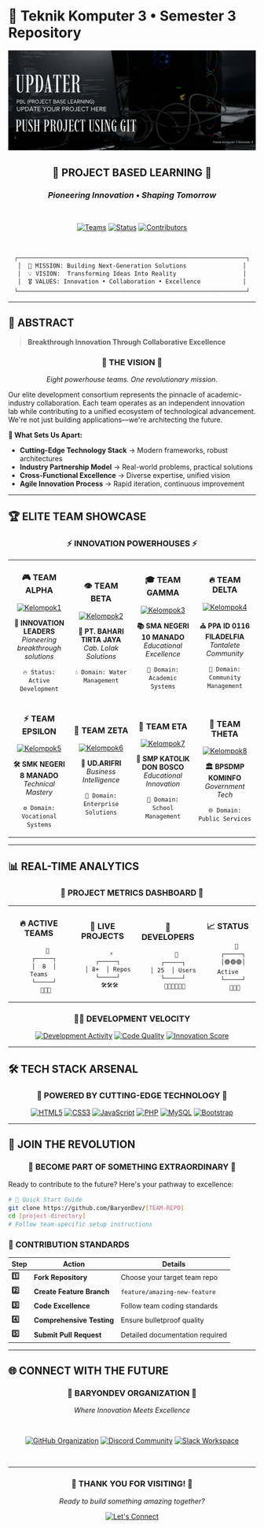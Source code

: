 # 🌌 Teknik Komputer 3 • Semester 3 Repository

<div align="center">

![Project Banner](https://raw.githubusercontent.com/BaryonDev/PBL-Updater/main/upt.png)

<h2>🚀 <strong>PROJECT BASED LEARNING</strong> 🚀</h2>
<h3><em>Pioneering Innovation • Shaping Tomorrow</em></h3>

<br>

[![Teams](https://img.shields.io/badge/🔥_TEAMS-8-FF6B6B.svg?style=for-the-badge&labelColor=000000)](https://github.com/BaryonDev)
[![Status](https://img.shields.io/badge/⚡_STATUS-ACTIVE-00FF88.svg?style=for-the-badge&labelColor=000000)](https://github.com/BaryonDev)
[![Contributors](https://img.shields.io/badge/👥_DEVELOPERS-25-6C5CE7.svg?style=for-the-badge&labelColor=000000)](https://github.com/BaryonDev)

<br>

```
┌─────────────────────────────────────────────────────────────────┐
│  🎯 MISSION: Building Next-Generation Solutions                │
│  💡 VISION:  Transforming Ideas Into Reality                   │
│  🎖️ VALUES: Innovation • Collaboration • Excellence            │
└─────────────────────────────────────────────────────────────────┘
```

</div>

---

## 🎨 **ABSTRACT**

> **Breakthrough Innovation Through Collaborative Excellence**

<div align="center">

### 🌟 **THE VISION** 🌟

*Eight powerhouse teams. One revolutionary mission.*

</div>

Our elite development consortium represents the pinnacle of academic-industry collaboration. Each team operates as an independent innovation lab while contributing to a unified ecosystem of technological advancement. We're not just building applications—we're architecting the future.

**🔮 What Sets Us Apart:**
- **Cutting-Edge Technology Stack** → Modern frameworks, robust architectures
- **Industry Partnership Model** → Real-world problems, practical solutions  
- **Cross-Functional Excellence** → Diverse expertise, unified vision
- **Agile Innovation Process** → Rapid iteration, continuous improvement

---

## 🏆 **ELITE TEAM SHOWCASE**

<div align="center">

### ⚡ **INNOVATION POWERHOUSES** ⚡

</div>

<table align="center" width="100%">
<tr>
<td align="center" width="25%">

### 🎮 **TEAM ALPHA**
[![Kelompok1](https://img.shields.io/badge/EXPLORE-PROJECT-FF6B6B?style=for-the-badge&logo=rocket&logoColor=white)](https://github.com/BaryonDev/Kelompok1-PBL)

**🎯 INNOVATION LEADERS**  
*Pioneering breakthrough solutions*

`🔥 Status: Active Development`

</td>
<td align="center" width="25%">

### 👁️ **TEAM BETA**
[![Kelompok2](https://img.shields.io/badge/EXPLORE-PROJECT-4ECDC4?style=for-the-badge&logo=water&logoColor=white)](https://github.com/BaryonDev/Kelompok2-PBL)

**🌊 PT. BAHARI TIRTA JAYA**  
*Cab. Lolak Solutions*

`💧 Domain: Water Management`

</td>
<td align="center" width="25%">

### 🎓 **TEAM GAMMA**
[![Kelompok3](https://img.shields.io/badge/EXPLORE-PROJECT-45B7D1?style=for-the-badge&logo=academic-cap&logoColor=white)](https://github.com/BaryonDev/Kelompok3-PBL)

**📚 SMA NEGERI 10 MANADO**  
*Educational Excellence*

`🎯 Domain: Academic Systems`

</td>
<td align="center" width="25%">

### 🔥 **TEAM DELTA**
[![Kelompok4](https://img.shields.io/badge/EXPLORE-PROJECT-F9CA24?style=for-the-badge&logo=church&logoColor=white)](https://github.com/BaryonDev/Kelompok4-PBL)

**⛪ PPA ID 0116 FILADELFIA**  
*Tontalete Community*

`🙏 Domain: Community Management`

</td>
</tr>
<tr>
<td align="center" width="25%">

### ⚡ **TEAM EPSILON**
[![Kelompok5](https://img.shields.io/badge/EXPLORE-PROJECT-A55EEA?style=for-the-badge&logo=tools&logoColor=white)](https://github.com/BaryonDev/Kelompok5-PBL)

**🛠️ SMK NEGERI 8 MANADO**  
*Technical Mastery*

`⚙️ Domain: Vocational Systems`

</td>
<td align="center" width="25%">

### 🌟 **TEAM ZETA**
[![Kelompok6](https://img.shields.io/badge/EXPLORE-PROJECT-26DE81?style=for-the-badge&logo=store&logoColor=white)](https://github.com/BaryonDev/Kelompok6-PBL)

**🏪 UD.ARIFRI**  
*Business Intelligence*

`💼 Domain: Enterprise Solutions`

</td>
<td align="center" width="25%">

### 🚀 **TEAM ETA**
[![Kelompok7](https://img.shields.io/badge/EXPLORE-PROJECT-FD79A8?style=for-the-badge&logo=graduation-cap&logoColor=white)](https://github.com/BaryonDev/Kelompok7-PBL)

**🎒 SMP KATOLIK DON BOSCO**  
*Educational Innovation*

`📖 Domain: School Management`

</td>
<td align="center" width="25%">

### 💎 **TEAM THETA**
[![Kelompok8](https://img.shields.io/badge/EXPLORE-PROJECT-2D3436?style=for-the-badge&logo=government&logoColor=white)](https://github.com/BaryonDev/Kelompok8-PBL)

**🏛️ BPSDMP KOMINFO**  
*Government Tech*

`🌐 Domain: Public Services`

</td>
</tr>
</table>

---

## 📊 **REAL-TIME ANALYTICS**

<div align="center">

### 🎯 **PROJECT METRICS DASHBOARD** 🎯

</div>

<table align="center">
<tr>
<td align="center">

### 🔥 **ACTIVE TEAMS**
```
     🚀
   ┌─────┐
   │  8  │ Teams
   └─────┘
    💪💪💪
```

</td>
<td align="center">

### 💎 **LIVE PROJECTS**
```
     ⚡
   ┌─────┐
   │ 8+  │ Repos
   └─────┘
    🛠️🛠️🛠️
```

</td>
<td align="center">

### 👥 **DEVELOPERS**
```
     🌟
   ┌─────┐
   │ 25  │ Users
   └─────┘
    👨‍💻👩‍💻👨‍💻
```

</td>
<td align="center">

### 📈 **STATUS**
```
     🎯
   ┌─────┐
   │🟢🟢🟢│ Active
   └─────┘
    🚀🚀🚀
```

</td>
</tr>
</table>

<div align="center">

### 🏃‍♂️ **DEVELOPMENT VELOCITY**

[![Development Activity](https://img.shields.io/badge/🚀_COMMITS-500+-FF6B6B?style=for-the-badge&labelColor=000000)]()
[![Code Quality](https://img.shields.io/badge/⭐_QUALITY-PREMIUM-FFD93D?style=for-the-badge&labelColor=000000)]()
[![Innovation Score](https://img.shields.io/badge/💡_INNOVATION-MAX-6C5CE7?style=for-the-badge&labelColor=000000)]()

</div>

---

## 🛠️ **TECH STACK ARSENAL**

<div align="center">

### 💪 **POWERED BY CUTTING-EDGE TECHNOLOGY** 💪

[![HTML5](https://img.shields.io/badge/HTML5-E34F26?style=for-the-badge&logo=html5&logoColor=white)]()
[![CSS3](https://img.shields.io/badge/CSS3-1572B6?style=for-the-badge&logo=css3&logoColor=white)]()
[![JavaScript](https://img.shields.io/badge/JavaScript-F7DF1E?style=for-the-badge&logo=javascript&logoColor=black)]()
[![PHP](https://img.shields.io/badge/PHP-777BB4?style=for-the-badge&logo=php&logoColor=white)]()
[![MySQL](https://img.shields.io/badge/MySQL-00000F?style=for-the-badge&logo=mysql&logoColor=white)]()
[![Bootstrap](https://img.shields.io/badge/Bootstrap-563D7C?style=for-the-badge&logo=bootstrap&logoColor=white)]()

</div>

---

## 🤝 **JOIN THE REVOLUTION**

<div align="center">

### 🌟 **BECOME PART OF SOMETHING EXTRAORDINARY** 🌟

</div>

Ready to contribute to the future? Here's your pathway to excellence:

```bash
# 🚀 Quick Start Guide
git clone https://github.com/BaryonDev/[TEAM-REPO]
cd [project-directory]
# Follow team-specific setup instructions
```

### 🎯 **CONTRIBUTION STANDARDS**

| Step | Action | Details |
|------|--------|---------|
| **1️⃣** | **Fork Repository** | Choose your target team repo |
| **2️⃣** | **Create Feature Branch** | `feature/amazing-new-feature` |
| **3️⃣** | **Code Excellence** | Follow team coding standards |
| **4️⃣** | **Comprehensive Testing** | Ensure bulletproof quality |
| **5️⃣** | **Submit Pull Request** | Detailed documentation required |

---

## 🌐 **CONNECT WITH THE FUTURE**

<div align="center">

### 🚀 **BARYONDEV ORGANIZATION** 🚀

*Where Innovation Meets Excellence*

<br>

[![GitHub Organization](https://img.shields.io/badge/🌟_GITHUB-BARYONDEV-181717?style=for-the-badge&logo=github&logoColor=white)](https://github.com/BaryonDev)
[![Discord Community](https://img.shields.io/badge/💬_DISCORD-COMMUNITY-7289DA?style=for-the-badge&logo=discord&logoColor=white)](#)
[![Slack Workspace](https://img.shields.io/badge/⚡_SLACK-WORKSPACE-4A154B?style=for-the-badge&logo=slack&logoColor=white)](#)

<br>


</div>

---

<div align="center">

### 🎉 **THANK YOU FOR VISITING!** 🎉

*Ready to build something amazing together?*

[![Let's Connect](https://img.shields.io/badge/🤝_LET'S_CONNECT-JOIN_US-FF6B6B?style=for-the-badge&labelColor=000000)](https://github.com/BaryonDev)

</div>
